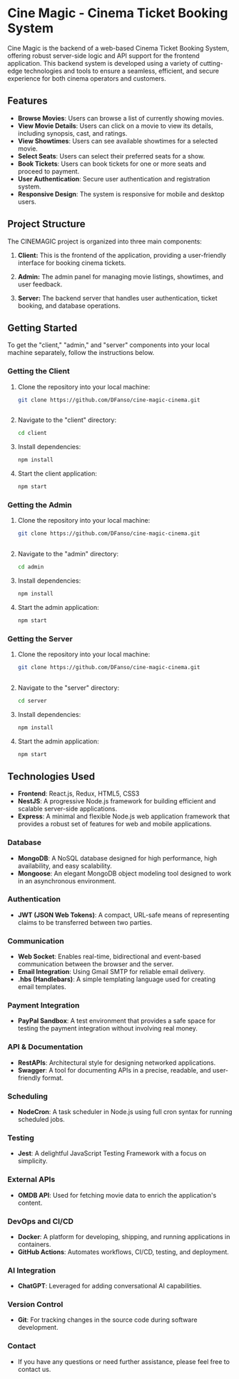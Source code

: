 # Cine Magic - Cinema Ticket Booking System

Cine Magic is the backend of a web-based Cinema Ticket Booking System, offering robust server-side logic and API support for the frontend application. This backend system is developed using a variety of cutting-edge technologies and tools to ensure a seamless, efficient, and secure experience for both cinema operators and customers.

## Features

- **Browse Movies**: Users can browse a list of currently showing movies.
- **View Movie Details**: Users can click on a movie to view its details, including synopsis, cast, and ratings.
- **View Showtimes**: Users can see available showtimes for a selected movie.
- **Select Seats**: Users can select their preferred seats for a show.
- **Book Tickets**: Users can book tickets for one or more seats and proceed to payment.
- **User Authentication**: Secure user authentication and registration system.
- **Responsive Design**: The system is responsive for mobile and desktop users.

## Project Structure

The CINEMAGIC project is organized into three main components:

1. **Client:** This is the frontend of the application, providing a user-friendly interface for booking cinema tickets.

2. **Admin:** The admin panel for managing movie listings, showtimes, and user feedback.

3. **Server:** The backend server that handles user authentication, ticket booking, and database operations.

## Getting Started

To get the "client," "admin," and "server" components into your local machine separately, follow the instructions below.

### Getting the Client

1. Clone the repository into your local machine:
   ```bash
   git clone https://github.com/DFanso/cine-magic-cinema.git
       
2. Navigate to the "client" directory:
   ```bash
   cd client

3. Install dependencies:
   ```bash
   npm install

4. Start the client application:
   ```bash
   npm start

### Getting the Admin

1. Clone the repository into your local machine:
   ```bash
   git clone https://github.com/DFanso/cine-magic-cinema.git
       
2. Navigate to the "admin" directory:
   ```bash
   cd admin

3. Install dependencies:
   ```bash
   npm install

4. Start the admin application:
   ```bash
   npm start

### Getting the Server

1. Clone the repository into your local machine:
   ```bash
   git clone https://github.com/DFanso/cine-magic-cinema.git
       
2. Navigate to the "server" directory:
   ```bash
   cd server

3. Install dependencies:
   ```bash
   npm install

4. Start the admin application:
   ```bash
   npm start
   
## Technologies Used

- **Frontend**: React.js, Redux, HTML5, CSS3
- **NestJS**: A progressive Node.js framework for building efficient and scalable server-side applications.
- **Express**: A minimal and flexible Node.js web application framework that provides a robust set of features for web and mobile applications.

### Database
- **MongoDB**: A NoSQL database designed for high performance, high availability, and easy scalability.
- **Mongoose**: An elegant MongoDB object modeling tool designed to work in an asynchronous environment.

### Authentication
- **JWT (JSON Web Tokens)**: A compact, URL-safe means of representing claims to be transferred between two parties.

### Communication
- **Web Socket**: Enables real-time, bidirectional and event-based communication between the browser and the server.
- **Email Integration**: Using Gmail SMTP for reliable email delivery.
- **.hbs (Handlebars)**: A simple templating language used for creating email templates.

### Payment Integration
- **PayPal Sandbox**: A test environment that provides a safe space for testing the payment integration without involving real money.

### API & Documentation
- **RestAPIs**: Architectural style for designing networked applications.
- **Swagger**: A tool for documenting APIs in a precise, readable, and user-friendly format.

### Scheduling
- **NodeCron**: A task scheduler in Node.js using full cron syntax for running scheduled jobs.

### Testing
- **Jest**: A delightful JavaScript Testing Framework with a focus on simplicity.

### External APIs
- **OMDB API**: Used for fetching movie data to enrich the application's content.

### DevOps and CI/CD
- **Docker**: A platform for developing, shipping, and running applications in containers.
- **GitHub Actions**: Automates workflows, CI/CD, testing, and deployment.

### AI Integration
- **ChatGPT**: Leveraged for adding conversational AI capabilities.

### Version Control
- **Git**: For tracking changes in the source code during software development.

### Contact
- If you have any questions or need further assistance, please feel free to contact us.
